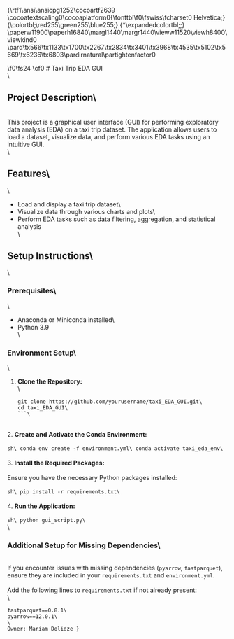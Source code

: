 {\rtf1\ansi\ansicpg1252\cocoartf2639
\cocoatextscaling0\cocoaplatform0{\fonttbl\f0\fswiss\fcharset0 Helvetica;}
{\colortbl;\red255\green255\blue255;}
{\*\expandedcolortbl;;}
\paperw11900\paperh16840\margl1440\margr1440\vieww11520\viewh8400\viewkind0
\pard\tx566\tx1133\tx1700\tx2267\tx2834\tx3401\tx3968\tx4535\tx5102\tx5669\tx6236\tx6803\pardirnatural\partightenfactor0

\f0\fs24 \cf0 # Taxi Trip EDA GUI\
\
## Project Description\
\
This project is a graphical user interface (GUI) for performing exploratory data analysis (EDA) on a taxi trip dataset. The application allows users to load a dataset, visualize data, and perform various EDA tasks using an intuitive GUI.\
\
## Features\
\
- Load and display a taxi trip dataset\
- Visualize data through various charts and plots\
- Perform EDA tasks such as data filtering, aggregation, and statistical analysis\
\
## Setup Instructions\
\
### Prerequisites\
\
- Anaconda or Miniconda installed\
- Python 3.9\
\
### Environment Setup\
\
1. **Clone the Repository:**\
\
    ```sh\
    git clone https://github.com/yourusername/taxi_EDA_GUI.git\
    cd taxi_EDA_GUI\
    ```\
\
2. **Create and Activate the Conda Environment:**\
\
    ```sh\
    conda env create -f environment.yml\
    conda activate taxi_eda_env\
    ```\
\
3. **Install the Required Packages:**\
\
    Ensure you have the necessary Python packages installed:\
\
    ```sh\
    pip install -r requirements.txt\
    ```\
\
4. **Run the Application:**\
\
    ```sh\
    python gui_script.py\
    ```\
\
### Additional Setup for Missing Dependencies\
\
If you encounter issues with missing dependencies (`pyarrow`, `fastparquet`), ensure they are included in your `requirements.txt` and `environment.yml`.\
\
Add the following lines to `requirements.txt` if not already present:\
\
```plaintext\
fastparquet==0.8.1\
pyarrow==12.0.1\
\
Owner: Mariam Dolidze }